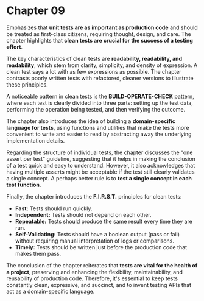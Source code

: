 # Chapter 09

Emphasizes that **unit tests are as important as production code** and should be treated as first-class citizens, requiring thought, design, and care. The chapter highlights that **clean tests are crucial for the success of a testing effort**.

The key characteristics of clean tests are **readability, readability, and readability**, which stem from clarity, simplicity, and density of expression. A clean test says a lot with as few expressions as possible. The chapter contrasts poorly written tests with refactored, cleaner versions to illustrate these principles.

A noticeable pattern in clean tests is the **BUILD-OPERATE-CHECK** pattern, where each test is clearly divided into three parts: setting up the test data, performing the operation being tested, and then verifying the outcome.

The chapter also introduces the idea of building a **domain-specific language for tests**, using functions and utilities that make the tests more convenient to write and easier to read by abstracting away the underlying implementation details.

Regarding the structure of individual tests, the chapter discusses the "one assert per test" guideline, suggesting that it helps in making the conclusion of a test quick and easy to understand. However, it also acknowledges that having multiple asserts might be acceptable if the test still clearly validates a single concept. A perhaps better rule is to **test a single concept in each test function**.

Finally, the chapter introduces the **F.I.R.S.T.** principles for clean tests:

- **Fast:** Tests should run quickly.
- **Independent:** Tests should not depend on each other.
- **Repeatable:** Tests should produce the same result every time they are run.
- **Self-Validating:** Tests should have a boolean output (pass or fail) without requiring manual interpretation of logs or comparisons.
- **Timely:** Tests should be written just before the production code that makes them pass.

The conclusion of the chapter reiterates that **tests are vital for the health of a project**, preserving and enhancing the flexibility, maintainability, and reusability of production code. Therefore, it's essential to keep tests constantly clean, expressive, and succinct, and to invent testing APIs that act as a domain-specific language.
